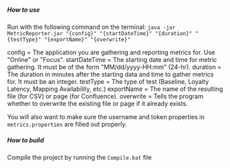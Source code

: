 ##### How to use
Run with the following command on the terminal:
`java -jar MetricReporter.jar "{config}" "{startDateTime}" "{duration}" "{testType}" "{exportName}" "{overwrite}"`

config = The application you are gathering and reporting metrics for. Use "Online" or "Focus".
startDateTime = The starting date and time for metric gathering. It must be of the form "MM/dd/yyyy-HH:mm" (24-hr).
duration = The duration in minutes after the starting data and time to gather metrics for. It must be an integer.
testType = The type of test (Baseline, Loyalty Latency, Mapping Availability, etc.)
exportName = The name of the resulting file (for CSV) or page (for Confluence).
overwrite = Tells the program whether to overwrite the existing file or page if it already exists.

You will also want to make sure the username and token properties in `metrics.properties` are filled out properly.

##### How to build
Compile the project by running the `Compile.bat` file